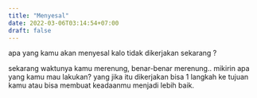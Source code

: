 ```yaml
---
title: "Menyesal"
date: 2022-03-06T03:14:54+07:00
draft: false
---
```


apa yang kamu akan menyesal kalo tidak dikerjakan sekarang ?

sekarang waktunya kamu merenung, benar-benar merenung.. mikirin apa yang kamu mau lakukan?
yang jika itu dikerjakan bisa 1 langkah ke tujuan kamu atau bisa membuat keadaanmu menjadi lebih baik.
